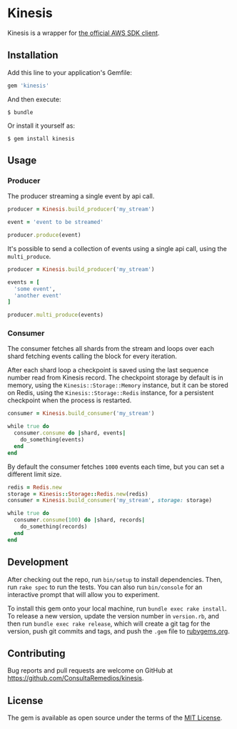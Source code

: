 # Kinesis

Kinesis is a wrapper for [the official AWS SDK client](https://github.com/aws/aws-sdk-ruby).

## Installation

Add this line to your application's Gemfile:

```ruby
gem 'kinesis'
```

And then execute:

    $ bundle

Or install it yourself as:

    $ gem install kinesis

## Usage

### Producer

The producer streaming a single event by api call.

```ruby
producer = Kinesis.build_producer('my_stream')

event = 'event to be streamed'

producer.produce(event)
```

It's possible to send a collection of events using a single api call, using the `multi_produce`.

```ruby
producer = Kinesis.build_producer('my_stream')

events = [
  'some event',
  'another event'
]

producer.multi_produce(events)
```

### Consumer

The consumer fetches all shards from the stream and loops over each shard fetching events
calling the block for every iteration.

After each shard loop a checkpoint is saved using the last sequence number read from Kinesis record.
The checkpoint storage by default is in memory, using the `Kinesis::Storage::Memory` instance, but
it can be stored on Redis, using the `Kinesis::Storage::Redis` instance, for a persistent checkpoint when the process is restarted.


```ruby
consumer = Kinesis.build_consumer('my_stream')

while true do
  consumer.consume do |shard, events|
    do_something(events)
  end
end
```

By default the consumer fetches `1000` events each time, but you can set a different limit size.

```ruby
redis = Redis.new
storage = Kinesis::Storage::Redis.new(redis)
consumer = Kinesis.build_consumer('my_stream', storage: storage)

while true do
  consumer.consume(100) do |shard, records|
    do_something(records)
  end
end

```

## Development

After checking out the repo, run `bin/setup` to install dependencies. Then, run `rake spec` to run the tests. You can also run `bin/console` for an interactive prompt that will allow you to experiment.

To install this gem onto your local machine, run `bundle exec rake install`. To release a new version, update the version number in `version.rb`, and then run `bundle exec rake release`, which will create a git tag for the version, push git commits and tags, and push the `.gem` file to [rubygems.org](https://rubygems.org).

## Contributing

Bug reports and pull requests are welcome on GitHub at https://github.com/ConsultaRemedios/kinesis.


## License

The gem is available as open source under the terms of the [MIT License](http://opensource.org/licenses/MIT).


